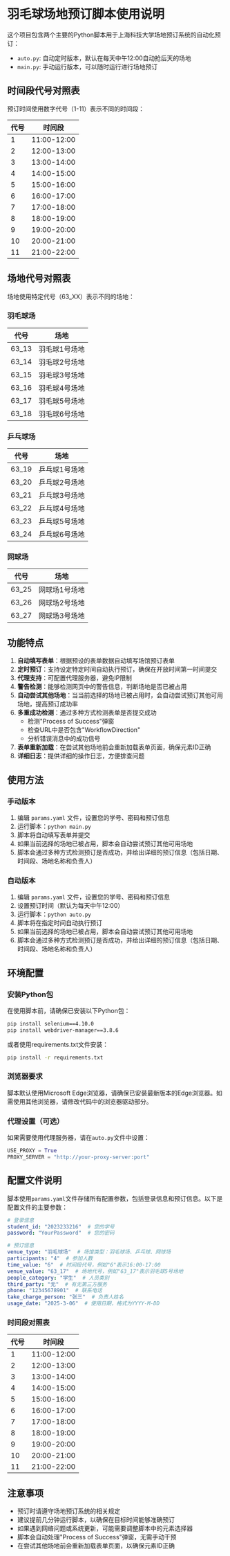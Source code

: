 # 羽毛球场地预订脚本使用说明 

这个项目包含两个主要的Python脚本用于上海科技大学场地预订系统的自动化预订：
- `auto.py`: 自动定时版本，默认在每天中午12:00自动抢后天的场地
- `main.py`: 手动运行版本，可以随时运行进行场地预订

## 时间段代号对照表

预订时间使用数字代号（1-11）表示不同的时间段：

| 代号 | 时间段 |
|------|--------|
| 1 | 11:00-12:00 |
| 2 | 12:00-13:00 |
| 3 | 13:00-14:00 |
| 4 | 14:00-15:00 |
| 5 | 15:00-16:00 |
| 6 | 16:00-17:00 |
| 7 | 17:00-18:00 |
| 8 | 18:00-19:00 |
| 9 | 19:00-20:00 |
| 10 | 20:00-21:00 |
| 11 | 21:00-22:00 |

## 场地代号对照表

场地使用特定代号（63_XX）表示不同的场地：

### 羽毛球场
| 代号 | 场地 |
|------|------|
| 63_13 | 羽毛球1号场地 |
| 63_14 | 羽毛球2号场地 |
| 63_15 | 羽毛球3号场地 |
| 63_16 | 羽毛球4号场地 |
| 63_17 | 羽毛球5号场地 |
| 63_18 | 羽毛球6号场地 |

### 乒乓球场
| 代号 | 场地 |
|------|------|
| 63_19 | 乒乓球1号场地 |
| 63_20 | 乒乓球2号场地 |
| 63_21 | 乒乓球3号场地 |
| 63_22 | 乒乓球4号场地 |
| 63_23 | 乒乓球5号场地 |
| 63_24 | 乒乓球6号场地 |

### 网球场
| 代号 | 场地 |
|------|------|
| 63_25 | 网球场1号场地 |
| 63_26 | 网球场2号场地 |
| 63_27 | 网球场3号场地 |

## 功能特点

1. **自动填写表单**：根据预设的表单数据自动填写场馆预订表单
2. **定时预订**：支持设定特定时间自动执行预订，确保在开放时间第一时间提交
3. **代理支持**：可配置代理服务器，避免IP限制
4. **警告检测**：能够检测网页中的警告信息，判断场地是否已被占用
5. **自动尝试其他场地**：当当前选择的场地已被占用时，会自动尝试预订其他可用场地，提高预订成功率
6. **多重成功检测**：通过多种方式检测表单是否提交成功
   - 检测"Process of Success"弹窗
   - 检查URL中是否包含"WorkflowDirection"
   - 分析错误消息中的成功信号
7. **表单重新加载**：在尝试其他场地前会重新加载表单页面，确保元素ID正确
8. **详细日志**：提供详细的操作日志，方便排查问题

## 使用方法

### 手动版本

1. 编辑 `params.yaml` 文件，设置您的学号、密码和预订信息
2. 运行脚本：`python main.py`
3. 脚本将自动填写表单并提交
4. 如果当前选择的场地已被占用，脚本会自动尝试预订其他可用场地
5. 脚本会通过多种方式检测预订是否成功，并给出详细的预订信息（包括日期、时间段、场地名称和负责人）

### 自动版本

1. 编辑 `params.yaml` 文件，设置您的学号、密码和预订信息
2. 设置预订时间（默认为每天中午12:00）
3. 运行脚本：`python auto.py`
4. 脚本将在指定时间自动执行预订
5. 如果当前选择的场地已被占用，脚本会自动尝试预订其他可用场地
6. 脚本会通过多种方式检测预订是否成功，并给出详细的预订信息（包括日期、时间段、场地名称和负责人）

## 环境配置

### 安装Python包

在使用脚本前，请确保已安装以下Python包：

```bash
pip install selenium==4.10.0
pip install webdriver-manager==3.8.6
```

或者使用requirements.txt文件安装：

```bash
pip install -r requirements.txt
```

### 浏览器要求

脚本默认使用Microsoft Edge浏览器，请确保已安装最新版本的Edge浏览器。如需使用其他浏览器，请修改代码中的浏览器驱动部分。

### 代理设置（可选）

如果需要使用代理服务器，请在`auto.py`文件中设置：

```python
USE_PROXY = True
PROXY_SERVER = "http://your-proxy-server:port"
```

## 配置文件说明

脚本使用`params.yaml`文件存储所有配置参数，包括登录信息和预订信息。以下是配置文件的主要参数：

```yaml
# 登录信息
student_id: "2023233216"  # 您的学号
password: "YourPassword"  # 您的密码

# 预订信息
venue_type: "羽毛球场"  # 场馆类型：羽毛球场、乒乓球、网球场
participants: "4"  # 参加人数
time_value: "6"  # 时间段代号，例如"6"表示16:00-17:00
venue_value: "63_17"  # 场地代号，例如"63_17"表示羽毛球5号场地
people_category: "学生"  # 人员类别
third_party: "无"  # 有无第三方服务
phone: "12345678901"  # 联系电话
take_charge_person: "张三"  # 负责人姓名
usage_date: "2025-3-06"  # 使用日期，格式为YYYY-M-DD
```

### 时间段对照表

| 代号 | 时间段 |
|------|------|
| 1 | 11:00-12:00 |
| 2 | 12:00-13:00 |
| 3 | 13:00-14:00 |
| 4 | 14:00-15:00 |
| 5 | 15:00-16:00 |
| 6 | 16:00-17:00 |
| 7 | 17:00-18:00 |
| 8 | 18:00-19:00 |
| 9 | 19:00-20:00 |
| 10 | 20:00-21:00 |
| 11 | 21:00-22:00 |

## 注意事项

- 预订时请遵守场地预订系统的相关规定
- 建议提前几分钟运行脚本，以确保在目标时间能够准确预订
- 如果遇到网络问题或系统更新，可能需要调整脚本中的元素选择器
- 脚本会自动处理"Process of Success"弹窗，无需手动干预
- 在尝试其他场地前会重新加载表单页面，以确保元素ID正确
